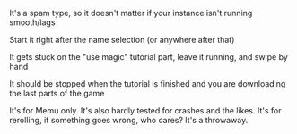It's a spam type, so it doesn't matter if your instance isn't running smooth/lags

Start it right after the name selection (or anywhere after that)

It gets stuck on the "use magic" tutorial part, leave it running, and swipe by hand

It should be stopped when the tutorial is finished and you are downloading the last parts of the game

It's for Memu only. It's also hardly tested for crashes and the likes. It's for rerolling, if something goes wrong, who cares? It's a throwaway.